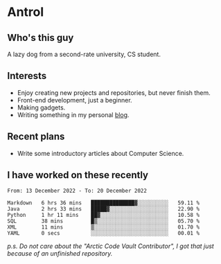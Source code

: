 # Antrol

## Who's this guy

A lazy dog from a second-rate university, CS student.

## Interests

* Enjoy creating new projects and repositories, but never finish them.
* Front-end development, just a beginner.
* Making gadgets.
* Writing something in my personal [blog](https://blog.antrol.xyz/).

## Recent plans

* Write some introductory articles about Computer Science.

<!--
* Try to develop a website for [Anime4KCPP](https://github.com/TianZerL/Anime4KCPP).
* Develop a Markdown renderer which user can customize its css, of course it is GUI-based.~~(If I could finish  it before getting bored)~~
* Work with my [teammates](https://github.com/SWJTU-Lazy-Dogs).
* Find something interests me, as a hobby after finishing my ~~boring~~ homework.
-->

## I have worked on these recently

<!--START_SECTION:waka-->

```text
From: 13 December 2022 - To: 20 December 2022

Markdown   6 hrs 36 mins   ██████████████▓░░░░░░░░░░   59.11 %
Java       2 hrs 33 mins   █████▓░░░░░░░░░░░░░░░░░░░   22.90 %
Python     1 hr 11 mins    ██▓░░░░░░░░░░░░░░░░░░░░░░   10.58 %
SQL        38 mins         █▒░░░░░░░░░░░░░░░░░░░░░░░   05.70 %
XML        11 mins         ▒░░░░░░░░░░░░░░░░░░░░░░░░   01.70 %
YAML       0 secs          ░░░░░░░░░░░░░░░░░░░░░░░░░   00.01 %
```

<!--END_SECTION:waka-->

*p.s.  Do not care about the "Arctic Code Vault Contributor", I got that just because of an unfinished repository.*

<!--
**qzmlgfj/qzmlgfj** is a ✨ _special_ ✨ repository because its `README.md` (this file) appears on your GitHub profile.

Here are some ideas to get you started:

- 🔭 I’m currently working on ...
- 🌱 I’m currently learning ...
- 👯 I’m looking to collaborate on ...
- 🤔 I’m looking for help with ...
- 💬 Ask me about ...
- 📫 How to reach me: ...
- 😄 Pronouns: ...
- ⚡ Fun fact: ...
-->
